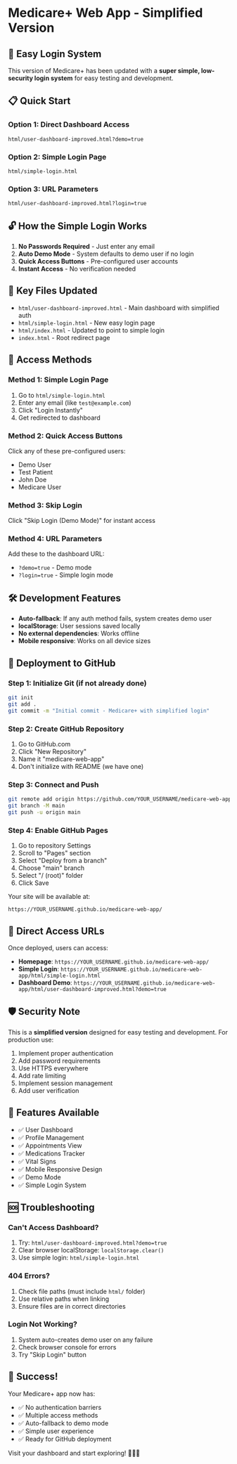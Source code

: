 # Medicare+ Web App - Simplified Version

## 🚀 Easy Login System

This version of Medicare+ has been updated with a **super simple, low-security login system** for easy testing and development.

## 📋 Quick Start

### Option 1: Direct Dashboard Access
```
html/user-dashboard-improved.html?demo=true
```

### Option 2: Simple Login Page
```
html/simple-login.html
```

### Option 3: URL Parameters
```
html/user-dashboard-improved.html?login=true
```

## 🔓 How the Simple Login Works

1. **No Passwords Required** - Just enter any email
2. **Auto Demo Mode** - System defaults to demo user if no login
3. **Quick Access Buttons** - Pre-configured user accounts
4. **Instant Access** - No verification needed

## 📁 Key Files Updated

- `html/user-dashboard-improved.html` - Main dashboard with simplified auth
- `html/simple-login.html` - New easy login page
- `html/index.html` - Updated to point to simple login
- `index.html` - Root redirect page

## 🎯 Access Methods

### Method 1: Simple Login Page
1. Go to `html/simple-login.html`
2. Enter any email (like `test@example.com`)
3. Click "Login Instantly"
4. Get redirected to dashboard

### Method 2: Quick Access Buttons
Click any of these pre-configured users:
- Demo User
- Test Patient  
- John Doe
- Medicare User

### Method 3: Skip Login
Click "Skip Login (Demo Mode)" for instant access

### Method 4: URL Parameters
Add these to the dashboard URL:
- `?demo=true` - Demo mode
- `?login=true` - Simple login mode

## 🛠️ Development Features

- **Auto-fallback**: If any auth method fails, system creates demo user
- **localStorage**: User sessions saved locally
- **No external dependencies**: Works offline
- **Mobile responsive**: Works on all device sizes

## 🚀 Deployment to GitHub

### Step 1: Initialize Git (if not already done)
```bash
git init
git add .
git commit -m "Initial commit - Medicare+ with simplified login"
```

### Step 2: Create GitHub Repository
1. Go to GitHub.com
2. Click "New Repository"
3. Name it "medicare-web-app"
4. Don't initialize with README (we have one)

### Step 3: Connect and Push
```bash
git remote add origin https://github.com/YOUR_USERNAME/medicare-web-app.git
git branch -M main
git push -u origin main
```

### Step 4: Enable GitHub Pages
1. Go to repository Settings
2. Scroll to "Pages" section
3. Select "Deploy from a branch"
4. Choose "main" branch
5. Select "/ (root)" folder
6. Click Save

Your site will be available at:
```
https://YOUR_USERNAME.github.io/medicare-web-app/
```

## 🔗 Direct Access URLs

Once deployed, users can access:

- **Homepage**: `https://YOUR_USERNAME.github.io/medicare-web-app/`
- **Simple Login**: `https://YOUR_USERNAME.github.io/medicare-web-app/html/simple-login.html`
- **Dashboard Demo**: `https://YOUR_USERNAME.github.io/medicare-web-app/html/user-dashboard-improved.html?demo=true`

## 🛡️ Security Note

This is a **simplified version** designed for easy testing and development. For production use:

1. Implement proper authentication
2. Add password requirements
3. Use HTTPS everywhere
4. Add rate limiting
5. Implement session management
6. Add user verification

## 📱 Features Available

- ✅ User Dashboard
- ✅ Profile Management  
- ✅ Appointments View
- ✅ Medications Tracker
- ✅ Vital Signs
- ✅ Mobile Responsive Design
- ✅ Demo Mode
- ✅ Simple Login System

## 🆘 Troubleshooting

### Can't Access Dashboard?
1. Try: `html/user-dashboard-improved.html?demo=true`
2. Clear browser localStorage: `localStorage.clear()`
3. Use simple login: `html/simple-login.html`

### 404 Errors?
1. Check file paths (must include `html/` folder)
2. Use relative paths when linking
3. Ensure files are in correct directories

### Login Not Working?
1. System auto-creates demo user on any failure
2. Check browser console for errors
3. Try "Skip Login" button

## 🎉 Success!

Your Medicare+ app now has:
- ✅ No authentication barriers
- ✅ Multiple access methods
- ✅ Auto-fallback to demo mode
- ✅ Simple user experience
- ✅ Ready for GitHub deployment

Visit your dashboard and start exploring! 🏥💊📱 